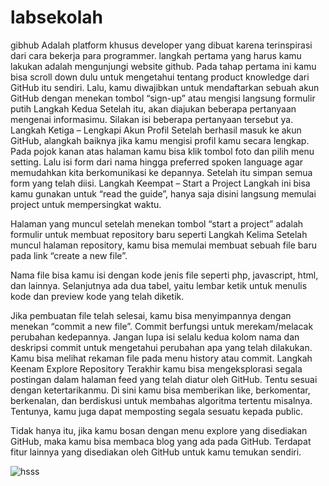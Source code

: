# labsekolah
  gibhub Adalah platform khusus developer yang dibuat karena terinspirasi dari cara bekerja para programmer. 
   langkah pertama yang harus kamu lakukan adalah mengunjungi website github. Pada tahap pertama ini kamu bisa scroll down dulu untuk mengetahui tentang product knowledge dari GitHub itu sendiri. Lalu, kamu diwajibkan untuk mendaftarkan sebuah akun GitHub dengan menekan tombol “sign-up” atau mengisi langsung formulir putih 
   Langkah Kedua Setelah itu, akan diajukan beberapa pertanyaan mengenai informasimu. Silakan isi beberapa pertanyaan tersebut ya.
   Langkah Ketiga – Lengkapi Akun Profil Setelah berhasil masuk ke akun GitHub, alangkah baiknya jika kamu mengisi profil kamu secara lengkap. Pada pojok kanan atas halaman kamu bisa klik tombol foto dan pilih menu setting. Lalu isi form dari nama hingga preferred spoken language agar memudahkan kita berkomunikasi ke depannya. Setelah itu simpan semua form yang telah diisi.
Langkah Keempat – Start a Project Langkah ini bisa kamu gunakan untuk “read the guide”, hanya saja disini langsung memulai project untuk mempersingkat waktu.

Halaman yang muncul setelah menekan tombol “start a project” adalah formulir untuk membuat repository baru seperti 
  Langkah Kelima Setelah muncul halaman repository, kamu bisa memulai membuat sebuah file baru pada link “create a new file”.

Nama file bisa kamu isi dengan kode jenis file seperti php, javascript, html, dan lainnya. Selanjutnya ada dua tabel, yaitu lembar ketik untuk menulis kode dan preview kode yang telah diketik.

Jika pembuatan file telah selesai, kamu bisa menyimpannya dengan menekan “commit a new file”. Commit berfungsi untuk merekam/melacak perubahan kedepannya. Jangan lupa isi selalu kedua kolom nama dan deskripsi commit untuk mengetahui perubahan apa yang telah dilakukan. Kamu bisa melihat rekaman file pada menu history atau commit.
 Langkah Keenam Explore Repository
Terakhir kamu bisa mengeksplorasi segala postingan dalam halaman feed yang telah diatur oleh GitHub. Tentu sesuai dengan ketertarikanmu. Di sini kamu bisa memberikan like, berkomentar, berkenalan, dan berdiskusi untuk membahas algoritma tertentu misalnya. Tentunya, kamu juga dapat memposting segala sesuatu kepada public.

Tidak hanya itu, jika kamu bosan dengan menu explore yang disediakan GitHub, maka kamu bisa membaca blog yang ada pada GitHub. Terdapat fitur lainnya yang disediakan oleh GitHub untuk kamu temukan sendiri.


![hsss](https://github.com/wathie/labsekolah/assets/156059851/7cfa7168-8a3a-4a9b-bb23-d9a3750908b7)

